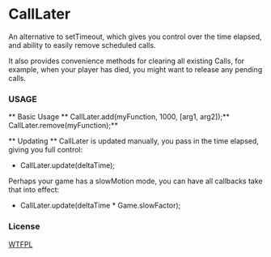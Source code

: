 [license]: https://github.com/treefortress/CallLater/raw/master/license.txt

CallLater
=========

An alternative to setTimeout, which gives you control over the time elapsed, and ability to easily remove scheduled calls. 

It also provides convenience methods for clearing all existing Calls, for example, when your player has died, you might want to release any pending calls.

### USAGE

** Basic Usage **
CallLater.add(myFunction, 1000, [arg1, arg2]);**
CallLater.remove(myFunction);**

** Updating **
CallLater is updated manually, you pass in the time elapsed, giving you full control:
* CallLater.update(deltaTime);

Perhaps your game has a slowMotion mode, you can have all callbacks take that into effect:
* CallLater.update(deltaTime * Game.slowFactor);

### License
[WTFPL][license]